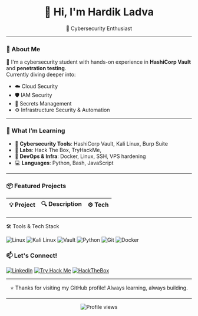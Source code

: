 <h1 align="center">👋 Hi, I'm Hardik Ladva</h1>
<p align="center">
  🔐 Cybersecurity Enthusiast 
</p>

---

### 🧭 About Me

🎯 I'm a cybersecurity student with hands-on experience in **HashiCorp Vault** and **penetration testing**.  
Currently diving deeper into:

- ☁️ Cloud Security  
- 🛡️ IAM Security  
- 🔑 Secrets Management  
- ⚙️ Infrastructure Security & Automation  


---

### 🧠 What I’m Learning

- 🔐 **Cybersecurity Tools**: HashiCorp Vault, Kali Linux, Burp Suite  
- 🧪 **Labs**: Hack The Box, TryHackMe,   
- 🧰 **DevOps & Infra**: Docker, Linux, SSH, VPS hardening  
- 💻 **Languages**: Python, Bash, JavaScript

---

### 📦 Featured Projects

| 💡 Project | 🔍 Description | ⚙️ Tech |
|-----------|----------------|---------|

---

🛠️ Tools & Tech Stack

![Linux](https://img.shields.io/badge/Linux-FCC624?style=flat-square&logo=linux&logoColor=black)
![Kali Linux](https://img.shields.io/badge/Kali_Linux-557C94?style=flat-square&logo=kalilinux&logoColor=white)
![Vault](https://img.shields.io/badge/Vault-000000?style=flat-square&logo=HashiCorp&logoColor=white)
![Python](https://img.shields.io/badge/Python-3670A0?style=flat-square&logo=python&logoColor=ffdd54)
![Git](https://img.shields.io/badge/Git-F05032?style=flat-square&logo=git&logoColor=white)
![Docker](https://img.shields.io/badge/Docker-2496ED?style=flat-square&logo=docker&logoColor=white)


### 📫 Let's Connect!

[![LinkedIn](https://img.shields.io/badge/LinkedIn-%230077B5.svg?&style=for-the-badge&logo=linkedin&logoColor=white)](https://www.linkedin.com/in/hardik-ladva/)
[![Try Hack Me](https://img.shields.io/badge/TryHackMe-212C42?style=for-the-badge&logo=tryhackme&logoColor=red)](https://tryhackme.com/p/w4tch3rr)
[![HackTheBox](https://img.shields.io/badge/Hack_The_Box-111927?style=for-the-badge&logo=hackthebox&logoColor=00ff00)](https://app.hackthebox.com/profile/1203420)


---

<p align="center">
  ⭐ Thanks for visiting my GitHub profile! Always learning, always building.  
</p>

--------
<div align="center">
  <img src="https://komarev.com/ghpvc/?username=hardik-ladva&label=Profile%20views&color=0e75b6&style=flat" alt="Profile views"/>
</div>

